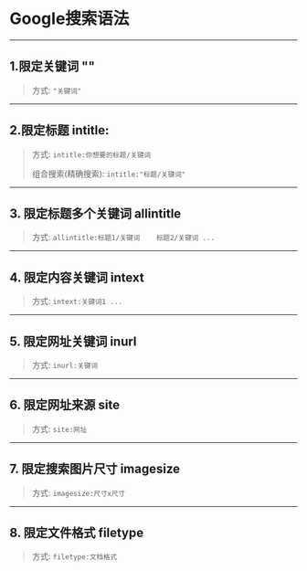 # Google搜索语法

---

## 1.限定关键词		""

>方式: `"关键词"`

---

## 2.限定标题		intitle:

>方式: `intitle:你想要的标题/关键词`
>
>组合搜索(精确搜索): `intitle:"标题/关键词"`

---

## 3. 限定标题多个关键词		allintitle

>方式: `allintitle:标题1/关键词	标题2/关键词 ...`

---

## 4. 限定内容关键词		intext

>方式: `intext:关键词1 ...`

---

## 5.  限定网址关键词		inurl

>方式: `inurl:关键词`

---

## 6. 限定网址来源		site

>方式: `site:网址`

---

## 7. 限定搜索图片尺寸			imagesize

>方式: `imagesize:尺寸x尺寸`

---

## 8. 限定文件格式		filetype

>方式: `filetype:文档格式`